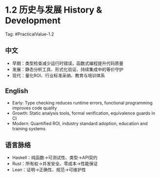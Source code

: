 # 1.2 历史与发展 History & Development

Tag: #PracticalValue-1.2

## 中文

- 早期：类型检查减少运行时错误，函数式编程提升代码质量
- 发展：静态分析工具、形式化验证、持续集成中的等价守护
- 现代：量化ROI、行业标准采纳、教育与培训体系

## English

- Early: Type checking reduces runtime errors, functional programming improves code quality
- Growth: Static analysis tools, formal verification, equivalence guards in CI
- Modern: Quantified ROI, industry standard adoption, education and training systems

## 语言脉络

- Haskell：纯函数→可测试性、类型→API契约
- Rust：所有权→并发安全、零成本→性能保证
- Lean：证明→正确性、规范→可维护性
